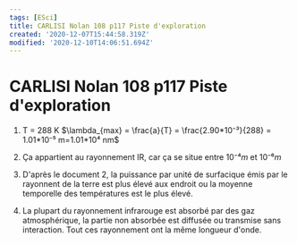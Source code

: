 ```yaml
---
tags: [ESci]
title: CARLISI Nolan 108 p117 Piste d'exploration
created: '2020-12-07T15:44:58.319Z'
modified: '2020-12-10T14:06:51.694Z'
---
```


# CARLISI Nolan 108 p117 Piste d'exploration

1) T = 288 K
$\lambda_{max} = \frac{a}{T} = \frac{2.90*10⁻³}{288} = 1.01*10⁻⁵ m=1.01*10⁴ nm$

2) Ça appartient au rayonnement IR, car ça se situe entre $10⁻⁴m$ et $10⁻⁶m$

3) D'après le document 2, la puissance par unité de surfacique émis par le rayonnent de la terre est plus élevé aux endroit ou la moyenne temporelle des températures est le plus élevé.

4) La plupart du rayonnement infrarouge est absorbé par des gaz atmosphérique, la partie non absorbée est diffusée ou transmise sans interaction. Tout ces rayonnement ont la même longueur d'onde.
